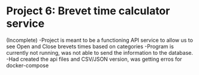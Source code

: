 # Project 6: Brevet time calculator service
(Incomplete)
-Project is meant to be a functioning API service to allow us to see Open and Close brevets times based on categories
-Program is currently not running, was not able to send the information to the database.
-Had created the api files and CSV/JSON version, was getting erros for docker-compose
